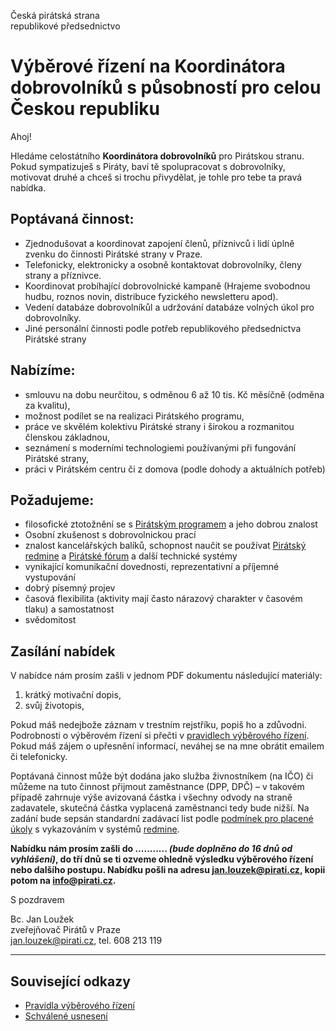 Česká pirátská strana  
republikové předsednictvo

Výběrové řízení na Koordinátora dobrovolníků s působností pro celou Českou republiku
========================

Ahoj!

Hledáme celostátního **Koordinátora dobrovolníků** pro Pirátskou stranu. Pokud sympatizuješ s Piráty, baví tě spolupracovat s dobrovolníky, motivovat druhé a chceš si trochu přivydělat, je tohle pro tebe ta pravá nabídka.

## Poptávaná činnost:

* Zjednodušovat a koordinovat zapojení členů, příznivců i lidí úplně zvenku do činnosti Pirátské strany v Praze.
* Telefonicky, elektronicky a osobně kontaktovat dobrovolníky, členy strany a příznivce.
* Koordinovat probíhající dobrovolnické kampaně (Hrajeme svobodnou hudbu, roznos novin, distribuce fyzického newsletteru apod).
* Vedení databáze dobrovolníkůl a udržování databáze volných úkol pro dobrovolníky.
* Jiné personální činnosti podle potřeb republikového předsednictva Pirátské strany

## Nabízíme:

* smlouvu na dobu neurčitou, s odměnou 6 až 10 tis. Kč měsíčně (odměna za kvalitu),
* možnost podílet se na realizaci Pirátského programu,
* práce ve skvělém kolektivu Pirátské strany i širokou a rozmanitou členskou základnou,
* seznámení s moderními technologiemi používanými při fungování Pirátské strany,
* práci v Pirátském centru či z domova (podle dohody a aktuálních potřeb)

## Požadujeme:

* filosofické ztotožnění se s [Pirátským programem][program] a jeho dobrou znalost
* Osobní zkušenost s dobrovolnickou prací
* znalost kancelářských balíků, schopnost naučit se používat [Pirátský redmine][redmine] a [Pirátské fórum][forum] a další technické systémy
* vynikající komunikační dovednosti, reprezentativní a příjemné vystupování
* dobrý písemný projev
* časová flexibilita (aktivity mají často nárazový charakter v časovém tlaku) a samostatnost
* svědomitost

[program]: https://www.pirati.cz/program/start
[forum]: https://forum.pirati.cz
[redmine]: https://redmine.pirati.cz/

## Zasílání nabídek

V nabídce nám prosím zašli v jednom PDF dokumentu následující materiály: 

1. krátký motivační dopis,
2. svůj životopis,

Pokud máš nedejbože záznam v trestním rejstříku, popiš ho a zdůvodni. Podrobnosti o výběrovém řízení si přečti v [pravidlech výběrového řízení](pravidla.md). Pokud máš zájem o upřesnění informací, neváhej se na mne obrátit emailem či telefonicky.

Poptávaná činnost může být dodána jako služba živnostníkem (na IČO) či můžeme na tuto činnost přijmout zaměstnance (DPP, DPČ) – v takovém případě zahrnuje výše avizovaná částka i všechny odvody na straně zadavatele, skutečná částka vyplacená zaměstnanci tedy bude nižší. Na zadání bude sepsán standardní zadávací list podle [podmínek pro placené úkoly](https://github.com/pirati-cz/sablony/blob/4b07ba675434ee634c527909d537122264cc712e/ukoly/podminky/podminky.md) s vykazováním v systémů [redmine][redmine].

**Nabídku nám prosím zašli do ........... *(bude doplněno do 16 dnů od vyhlášení)*, do tří dnů se ti ozveme ohledně výsledku výběrového řízení nebo dalšího postupu. Nabídku pošli na adresu <jan.louzek@pirati.cz>, kopii potom na <info@pirati.cz>.**

S pozdravem 

Bc. Jan Loužek  
zveřejňovač Pirátů v Praze  
<jan.louzek@pirati.cz>, tel. 608 213 119

----

## Související odkazy

* [Pravidla výběrového řízení](pravidla.md)
* [Schválené usnesení](usneseni.md) 
